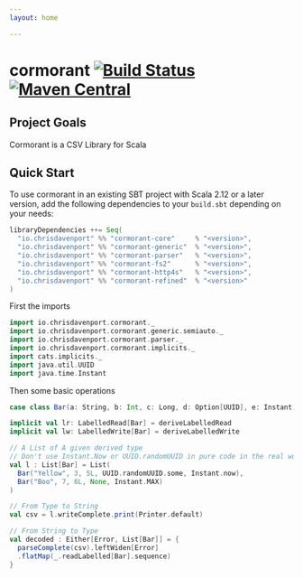 ```yaml
---
layout: home

---
```

# cormorant [![Build Status](https://travis-ci.com/ChristopherDavenport/cormorant.svg?branch=master)](https://travis-ci.com/ChristopherDavenport/cormorant) [![Maven Central](https://maven-badges.herokuapp.com/maven-central/io.chrisdavenport/cormorant-core_2.12/badge.svg)](https://maven-badges.herokuapp.com/maven-central/io.chrisdavenport/cormorant-core_2.12)

## Project Goals

Cormorant is a CSV Library for Scala

## Quick Start

To use cormorant in an existing SBT project with Scala 2.12 or a later version, add the following dependencies to your
`build.sbt` depending on your needs:

```scala mdoc
libraryDependencies ++= Seq(
  "io.chrisdavenport" %% "cormorant-core"     % "<version>",
  "io.chrisdavenport" %% "cormorant-generic"  % "<version>",
  "io.chrisdavenport" %% "cormorant-parser"   % "<version>",
  "io.chrisdavenport" %% "cormorant-fs2"      % "<version>",
  "io.chrisdavenport" %% "cormorant-http4s"   % "<version>",
  "io.chrisdavenport" %% "cormorant-refined"  % "<version>"
)
```

First the imports

```scala mdoc
import io.chrisdavenport.cormorant._
import io.chrisdavenport.cormorant.generic.semiauto._
import io.chrisdavenport.cormorant.parser._
import io.chrisdavenport.cormorant.implicits._
import cats.implicits._
import java.util.UUID
import java.time.Instant
```

Then some basic operations

```scala mdoc
case class Bar(a: String, b: Int, c: Long, d: Option[UUID], e: Instant)

implicit val lr: LabelledRead[Bar] = deriveLabelledRead
implicit val lw: LabelledWrite[Bar] = deriveLabelledWrite

// A List of A given derived type
// Don't use Instant.Now or UUID.randomUUID in pure code in the real world please.
val l : List[Bar] = List(
  Bar("Yellow", 3, 5L, UUID.randomUUID.some, Instant.now),
  Bar("Boo", 7, 6L, None, Instant.MAX)
)

// From Type to String
val csv = l.writeComplete.print(Printer.default)

// From String to Type
val decoded : Either[Error, List[Bar]] = {
  parseComplete(csv).leftWiden[Error]
  .flatMap(_.readLabelled[Bar].sequence)
}
```
